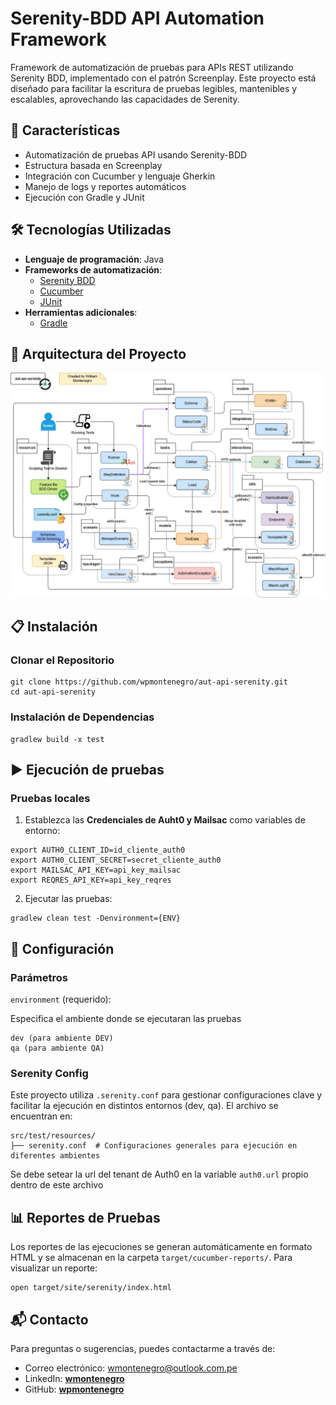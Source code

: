 # Serenity-BDD API Automation Framework

Framework de automatización de pruebas para APIs REST utilizando Serenity BDD, implementado con el patrón Screenplay.
Este proyecto está diseñado para facilitar la escritura de pruebas legibles, mantenibles y escalables, aprovechando las capacidades de Serenity.

## 🚀 Características

- Automatización de pruebas API usando Serenity-BDD
- Estructura basada en Screenplay
- Integración con Cucumber y lenguaje Gherkin
- Manejo de logs y reportes automáticos
- Ejecución con Gradle y JUnit

## 🛠️ Tecnologías Utilizadas

- **Lenguaje de programación**: Java
- **Frameworks de automatización**:
    - [Serenity BDD](https://serenity-bdd.github.io/)
    - [Cucumber](https://cucumber.io/)
    - [JUnit](https://junit.org/)
- **Herramientas adicionales**:
    - [Gradle](https://gradle.org/)

## 📂 Arquitectura del Proyecto

![Architecture](docs/arq-aut-api-serenity.jpg)

## 📋 Instalación

### Clonar el Repositorio

```
git clone https://github.com/wpmontenegro/aut-api-serenity.git
cd aut-api-serenity
```

### Instalación de Dependencias

```
gradlew build -x test
```

## ▶️ Ejecución de pruebas

### Pruebas locales

1. Establezca las **Credenciales de Auht0 y Mailsac** como variables de entorno:
```
export AUTH0_CLIENT_ID=id_cliente_auth0
export AUTH0_CLIENT_SECRET=secret_cliente_auth0
export MAILSAC_API_KEY=api_key_mailsac
export REQRES_API_KEY=api_key_reqres
```
2. Ejecutar las pruebas:
```
gradlew clean test -Denvironment={ENV}
```

## 🔧 Configuración

### Parámetros

`environment` (requerido):

Especifica el ambiente donde se ejecutaran las pruebas

```
dev (para ambiente DEV)
qa (para ambiente QA)
```

### Serenity Config

Este proyecto utiliza `.serenity.conf` para gestionar configuraciones clave y facilitar la ejecución en distintos entornos (dev, qa).
El archivo se encuentran en:

```
src/test/resources/
├── serenity.conf  # Configuraciones generales para ejecución en diferentes ambientes
```

Se debe setear la url del tenant de Auth0 en la variable `auth0.url` propio dentro de este archivo

## 📊 Reportes de Pruebas

Los reportes de las ejecuciones se generan automáticamente en formato HTML y se almacenan en la carpeta `target/cucumber-reports/`.
Para visualizar un reporte:

```
open target/site/serenity/index.html
```

## 📬 Contacto

Para preguntas o sugerencias, puedes contactarme a través de:

- Correo electrónico: wmontenegro@outlook.com.pe
- LinkedIn: [**wmontenegro**](https://www.linkedin.com/in/wmontenegro)
- GitHub: [**wpmontenegro**](https://github.com/wpmontenegro)